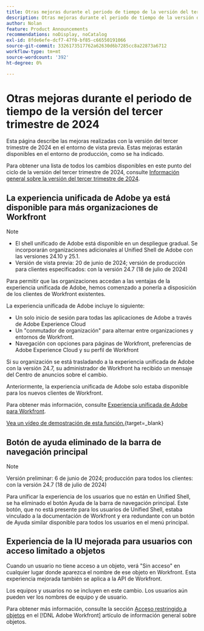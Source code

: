 ```yaml
---
title: Otras mejoras durante el periodo de tiempo de la versión del tercer trimestre de 2024
description: Otras mejoras durante el periodo de tiempo de la versión del tercer trimestre de 2024
author: Nolan
feature: Product Announcements
recommendations: noDisplay, noCatalog
exl-id: 8fde6efe-dcf7-47f0-bf85-c66550191066
source-git-commit: 3326173517762a62630d6b7285cc8a22873a6712
workflow-type: tm+mt
source-wordcount: '392'
ht-degree: 0%

---
```


# Otras mejoras durante el periodo de tiempo de la versión del tercer trimestre de 2024

Esta página describe las mejoras realizadas con la versión del tercer trimestre de 2024 en el entorno de vista previa. Estas mejoras estarán disponibles en el entorno de producción, como se ha indicado.

Para obtener una lista de todos los cambios disponibles en este punto del ciclo de la versión del tercer trimestre de 2024, consulte [Información general sobre la versión del tercer trimestre de 2024](/help/quicksilver/product-announcements/product-releases/24-q3-release-activity/24-q3-release-overview.md).

## La experiencia unificada de Adobe ya está disponible para más organizaciones de Workfront

>[!NOTE]
>
>* El shell unificado de Adobe está disponible en un despliegue gradual. Se incorporarán organizaciones adicionales al Unified Shell de Adobe con las versiones 24.10 y 25.1.
>* Versión de vista previa: 20 de junio de 2024; versión de producción para clientes especificados: con la versión 24.7 (18 de julio de 2024)

Para permitir que las organizaciones accedan a las ventajas de la experiencia unificada de Adobe, hemos comenzado a ponerla a disposición de los clientes de Workfront existentes.

La experiencia unificada de Adobe incluye lo siguiente:

* Un solo inicio de sesión para todas las aplicaciones de Adobe a través de Adobe Experience Cloud
* Un &quot;conmutador de organización&quot; para alternar entre organizaciones y entornos de Workfront.
* Navegación con opciones para páginas de Workfront, preferencias de Adobe Experience Cloud y su perfil de Workfront

Si su organización se está trasladando a la experiencia unificada de Adobe con la versión 24.7, su administrador de Workfront ha recibido un mensaje del Centro de anuncios sobre el cambio.

Anteriormente, la experiencia unificada de Adobe solo estaba disponible para los nuevos clientes de Workfront.

Para obtener más información, consulte [Experiencia unificada de Adobe para Workfront](/help/quicksilver/workfront-basics/navigate-workfront/workfront-navigation/adobe-unified-experience.md).

[Vea un vídeo de demostración de esta función.](https://video.tv.adobe.com/v/3412388/){target=_blank}

## Botón de ayuda eliminado de la barra de navegación principal

>[!NOTE]
>
>Versión preliminar: 6 de junio de 2024; producción para todos los clientes: con la versión 24.7 (18 de julio de 2024)

Para unificar la experiencia de los usuarios que no están en Unified Shell, se ha eliminado el botón Ayuda de la barra de navegación principal. Este botón, que no está presente para los usuarios de Unified Shell, estaba vinculado a la documentación de Workfront y era redundante con un botón de Ayuda similar disponible para todos los usuarios en el menú principal.

## Experiencia de la IU mejorada para usuarios con acceso limitado a objetos

Cuando un usuario no tiene acceso a un objeto, verá &quot;Sin acceso&quot; en cualquier lugar donde aparezca el nombre de ese objeto en Workfront. Esta experiencia mejorada también se aplica a la API de Workfront.

Los equipos y usuarios no se incluyen en este cambio. Los usuarios aún pueden ver los nombres de equipo y de usuario.

Para obtener más información, consulte la sección [Acceso restringido a objetos](/help/quicksilver/workfront-basics/navigate-workfront/workfront-navigation/understand-objects.md#restricted-access-to-objects) en el [!DNL Adobe Workfront] artículo de información general sobre objetos.
